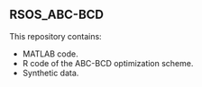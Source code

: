 ## RSOS_ABC-BCD ##

This repository contains:

* MATLAB code.  
* R code of the ABC-BCD optimization scheme. 
* Synthetic data.
